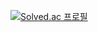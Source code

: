 [![Solved.ac
프로필]()](https://solved.ac/{ccoco})
<!--
**ehyuo/ehyuo** is a ✨ _special_ ✨ repository because its `README.md` (this file) appears on your GitHub profile.
<img align='right' src="http://mazassumnida.wtf/api/v2/generate_badge?boj=zhdqks">
Here are some ideas to get you started:

- 🔭 I’m currently working on ...
- 🌱 I’m currently learning ...
- 👯 I’m looking to collaborate on ...
- 🤔 I’m looking for help with ...
- 💬 Ask me about ...
- 📫 How to reach me: ...
- 😄 Pronouns: ...
- ⚡ Fun fact: ...
-->
